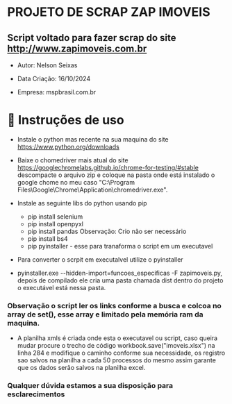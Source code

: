 # PROJETO DE SCRAP ZAP IMOVEIS

## Script voltado para fazer scrap do site http://www.zapimoveis.com.br
- Autor: Nelson Seixas

- Data Criação: 16/10/2024

- Empresa: mspbrasil.com.br 

# :hammer: Instruções de uso

- Instale o python mas recente na sua maquina do site https://www.python.org/downloads

- Baixe o chomedriver mais atual do site https://googlechromelabs.github.io/chrome-for-testing/#stable descompacte o arquivo zip e coloque na pasta onde está instalado o google chome no meu caso "C:\Program Files\Google\Chrome\Application\chromedriver.exe". 

- Instale as seguinte libs do python usando pip 
    - pip install selenium
    - pip install openpyxl
    - pip install pandas  Observação: Crio não ser necessário
    - pip install bs4 
    - pip pyinstaller - esse para tranaforma o script em um executavel


- Para converter o scrpit em executalvel utilize o pyinstaller  

- pyinstaller.exe --hidden-import=funcoes_especificas -F zapimoveis.py, depois de compilado ele cria uma pasta chamada dist dentro do projeto o executável está nessa pasta.

### Observação o script ler os links conforme a busca e colcoa no array de set(), esse array e limitado pela memória ram da maquina. 

- A planilha xmls é criada onde esta o executavel ou script, caso queira mudar procure o trecho de código   workbook.save("imoveis.xlsx")  na linha 284 e modifique o caminho conforme sua necessidade, os registro sao salvos na planilha a cada 50 processos do mesmo assim garante que os dados serão salvos na planilha excel.

### Qualquer dúvida estamos a sua disposição para esclarecimentos 





 

